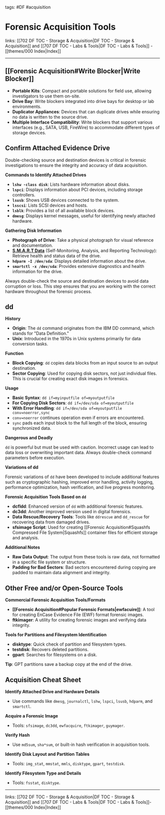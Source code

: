 tags: #DF #acquisition

# Forensic Acquisition Tools

links: [[702 DF TOC - Storage & Acquisition|DF TOC - Storage & Acquisition]] and [[707 DF TOC - Labs & Tools|DF TOC - Labs & Tools]] - [[themes/000 Index|Index]]

---
## [[Forensic Acquisition#Write Blocker|Write Blocker]]

- **Portable Kits**: Compact and portable solutions for field use, allowing investigators to use them on-site.
- **Drive Bay**: Write blockers integrated into drive bays for desktop or lab environments.
- **Duplicator Appliances**: Devices that can duplicate drives while ensuring no data is written to the source drive.
- **Multiple Interface Compatibility**: Write blockers that support various interfaces (e.g., SATA, USB, FireWire) to accommodate different types of storage devices.

## Confirm Attached Evidence Drive

Double-checking source and destination devices is critical in forensic investigations to ensure the integrity and accuracy of data acquisition.

**Commands to Identify Attached Drives**

- **`lshw -class disk`**: Lists hardware information about disks.
- **`lspci`**: Displays information about PCI devices, including storage controllers.
- **`lsusb`**: Shows USB devices connected to the system.
- **`lsscsi`**: Lists SCSI devices and hosts.
- **`lsblk`**: Provides a list of all available block devices.
- **`dmesg`**: Displays kernel messages, useful for identifying newly attached hardware.

**Gathering Disk Information**

- **Photograph of Drive**: Take a physical photograph for visual reference and documentation.
- [**S.M.A.R.T Data**](https://en.wikipedia.org/wiki/Self-Monitoring,_Analysis_and_Reporting_Technology) (Self-Monitoring, Analysis, and Reporting Technology): Retrieve health and status data of the drive.
- **`hdparm -I /dev/sda`**: Displays detailed information about the drive.
- **`smartctl -x /dev/sda`**: Provides extensive diagnostics and health information for the drive.

Always double-check the source and destination devices to avoid data corruption or loss. This step ensures that you are working with the correct hardware throughout the forensic process.

## dd

**History**

- **Origin**: The `dd` command originates from the IBM DD command, which stands for "Data Definition."
- **Unix**: Introduced in the 1970s in Unix systems primarily for data conversion tasks.

**Function**

- **Block Copying**: `dd` copies data blocks from an input source to an output destination.
- **Sector Copying**: Used for copying disk sectors, not just individual files. This is crucial for creating exact disk images in forensics.

**Usage**

- **Basic Syntax**: `dd if=myinputfile of=myoutputfile`
- **For Copying Disk Sectors**: `dd if=/dev/sda of=myoutputfile`
- **With Error Handling**: `dd if=/dev/sda of=myoutputfile conv=noerror,sync`
- `conv=noerror` continues operation even if errors are encountered.
- `sync` pads each input block to the full length of the block, ensuring synchronized data.

**Dangerous and Deadly**

`dd` is powerful but must be used with caution. Incorrect usage can lead to data loss or overwriting important data. Always double-check command parameters before execution.

**Variations of dd**

Forensic variations of `dd` have been developed to include additional features such as cryptographic hashing, improved error handling, activity logging, performance optimization, hash verification, and live progress monitoring.

**Forensic Acquisition Tools Based on `dd`**

- **dcfldd**: Enhanced version of `dd` with additional forensic features.
- **dc3dd**: Another improved version used in digital forensics.
- **Data Rescue/Recovery Tools**: Tools like `ddrescue` and `dd_rescue` for recovering data from damaged drives.
- **sfsimage Script**: Used for creating [[Forensic Acquisition#Squashfs Compressed File System|Squashfs]] container files for efficient storage and analysis.

**Additional Notes**

- **Raw Data Output**: The output from these tools is raw data, not formatted in a specific file system or structure.
- **Padding for Bad Sectors**: Bad sectors encountered during copying are padded to maintain data alignment and integrity.

## Other Free and/or Open-Source Tools

**Commercial Forensic Acquisition Tools/Formats**

- **[[Forensic Acquisition#Popular Forensic Formats|ewfacuire]]**: A tool for creating EnCase Evidence File (EWF) format forensic images.
- **ftkimager**: A utility for creating forensic images and verifying data integrity.

**Tools for Partitions and Filesystem Identification**

- **disktype**: Quick check of partition and filesystem types.
- **testdisk**: Recovers deleted partitions.
- **gpart**: Searches for filesystems on a disk.

**Tip**: GPT partitions save a backup copy at the end of the drive.

## Acquisition Cheat Sheet

**Identify Attached Drive and Hardware Details**

- Use commands like `dmesg`, `journalctl`, `lshw`, `lspci`, `lsusb`, `hdparm`, and `smartctl`.

**Acquire a Forensic Image**

- Tools: `sfsimage`, `dc3dd`, `ewfacquire`, `ftkimager`, `guymager`.

**Verify Hash**

- Use `md5sum`, `sha*sum`, or built-in hash verification in acquisition tools.

**Identify Disk Layout and Partition Tables**

- Tools: `img_stat`, `mmstat`, `mmls`, `disktype`, `gpart`, `testdisk`.

**Identify Filesystem Type and Details**

- Tools: `fsstat`, `disktype`.

---
links: [[702 DF TOC - Storage & Acquisition|DF TOC - Storage & Acquisition]] and [[707 DF TOC - Labs & Tools|DF TOC - Labs & Tools]]- [[themes/000 Index|Index]]